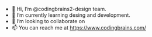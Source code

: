 - 👋 Hi, I’m @codingbrains2-design team.
- 🌱 I’m currently learning desing and development.
- 💞️ I’m looking to collaborate on 
- 📫 You can  reach me at https://www.codingbrains.com/ 
